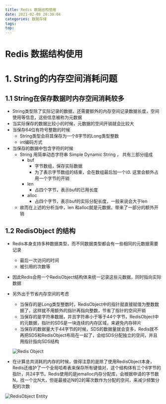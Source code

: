 ```yaml
---
title: Redis 数据结构使用
date: 2021-02-08 20:30:04
categories: 数据存储
tags:
top:
---
```

# Redis 数据结构使用

# 1. String的内存空间消耗问题

## 1.1 String在保存数据时内存空间消耗较多

- String类型除了实际记录的数据，还需要额外的内存空间记录数据长度，空间使用等信息，这些信息被称为元数据
- 当实际保存的数据比较小的时候，元数据的空间开销就会比较大
- 当保存64位有符号整数的时候
    - String类型会将其保存为一个8字节的Long类型整数
    - int编码方式
- 当保存的数据中包含字符的时候
    - String 用简单动态字符串 Simple Dynamic String ， 共有三部分组成
        - buf
            - 字节数组，保存实际数据
            - 为了表示字节数组的结束，会在数组最后加一个\0. 这里会额外占用一个字节的开销
        - len
            - 占四个字节，表示buf的已用长度
        - alloc
            - 占四个字节，表示buf的实际分配长度，一般来说会大于len
    - 故而在上述的分析当中，len 和alloc就是元数据，带来了一部分的额外开销

## 1.2 RedisObject 的结构

- Redis本身支持多种数据类型，而不同数据类型都会有一些相同的元数据需要记录
    - 最后一次访问的时间
    - 被引用的次数等
- 因此Redis会用一个RedisObject结构体来统一记录这些元数据，同时指向实际数据
- 另外出于节省内存空间的考虑
    - 当保存的是Long类型整数时，RedisObject中的指针就直接赋值为整数数据了，这样就不用额外的指针再指向整数，节省了指针的空间开销
    - 当保存的是字符串数据，并且字符串小于等于44个字节，RedisObject中的元数据，指针的SDS是一块连续的内存区域，来避免内存碎片
    - 当保存的数据量大于44字节的时候，SDS的数据量就会变多，Redis就不再把SDS和RedisObject布局在一起了，会给SDS分配独立的空间，并且用指针指向SDS结构

    ![Redis Object](https://i.loli.net/2021/02/09/JoY9Hi8NqIElBDW.png)

- 在计算总共消耗的内存的时候，值得注意的是除了使用RedisObject本身，Redis还维护了一个全局哈希表来保存所有键值对，这个结构体有三个8字节的指针，共24字节。Redis使用的是jemalloc内存分配库，会根据申请的字节数N，找一个比N大，但是最接近N的2的幂次数作为分配的空间，来减少频繁分配的次数

![RedisObject Entity](https://i.loli.net/2021/02/09/xO2vECGYoRdl4jB.png)